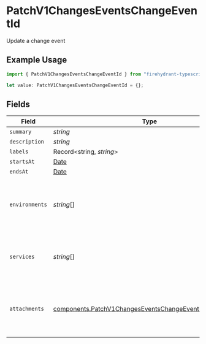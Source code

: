 # PatchV1ChangesEventsChangeEventId

Update a change event

## Example Usage

```typescript
import { PatchV1ChangesEventsChangeEventId } from "firehydrant-typescript-sdk/models/components";

let value: PatchV1ChangesEventsChangeEventId = {};
```

## Fields

| Field                                                                                                                                | Type                                                                                                                                 | Required                                                                                                                             | Description                                                                                                                          |
| ------------------------------------------------------------------------------------------------------------------------------------ | ------------------------------------------------------------------------------------------------------------------------------------ | ------------------------------------------------------------------------------------------------------------------------------------ | ------------------------------------------------------------------------------------------------------------------------------------ |
| `summary`                                                                                                                            | *string*                                                                                                                             | :heavy_minus_sign:                                                                                                                   | N/A                                                                                                                                  |
| `description`                                                                                                                        | *string*                                                                                                                             | :heavy_minus_sign:                                                                                                                   | N/A                                                                                                                                  |
| `labels`                                                                                                                             | Record<string, *string*>                                                                                                             | :heavy_minus_sign:                                                                                                                   | N/A                                                                                                                                  |
| `startsAt`                                                                                                                           | [Date](https://developer.mozilla.org/en-US/docs/Web/JavaScript/Reference/Global_Objects/Date)                                        | :heavy_minus_sign:                                                                                                                   | N/A                                                                                                                                  |
| `endsAt`                                                                                                                             | [Date](https://developer.mozilla.org/en-US/docs/Web/JavaScript/Reference/Global_Objects/Date)                                        | :heavy_minus_sign:                                                                                                                   | N/A                                                                                                                                  |
| `environments`                                                                                                                       | *string*[]                                                                                                                           | :heavy_minus_sign:                                                                                                                   | An array of environment IDs (setting this will overwrite the current environments)                                                   |
| `services`                                                                                                                           | *string*[]                                                                                                                           | :heavy_minus_sign:                                                                                                                   | An array of service IDs (setting this will overwrite the current services)                                                           |
| `attachments`                                                                                                                        | [components.PatchV1ChangesEventsChangeEventIdAttachments](../../models/components/patchv1changeseventschangeeventidattachments.md)[] | :heavy_minus_sign:                                                                                                                   | JSON objects representing attachments, see attachments documentation for the schema                                                  |